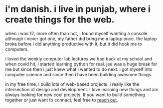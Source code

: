 # i'm danish. i live in punjab, where i create things for the web.

when i was 12, more often than not, i found myself wanting a console.
although i never got one, my father did bring me a laptop once. the laptop broke 
before i did anything productive with it, but it did hook me to computers.

i loved the weekly computer lab lectures we had back at my school and when covid hit,
i started learning python for real. jee was a huge break for me but since then i just knew
what i wanted to do next. i got myself into computer science and since then i have been building
awesome things.

in my free time, i build lots of web-based projects. i really like the intersection of design and 
development. I love learning new things and am always looking for new cool projects. If you want 
to build something together or just want to connect, feel free to 
[reach out](#contact).
